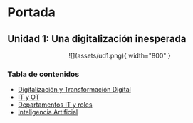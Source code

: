 # Portada

## Unidad 1: Una digitalización inesperada

<center>
![](assets/ud1.png){ width="800" }
</center>

### Tabla de contenidos

* [Digitalización y Transformación Digital](digitalizacion.md)
* [IT y OT](it-ot.md)
* [Departamentos IT y roles](departamentos-it.md)
* [Inteligencia Artificial](ia.md)